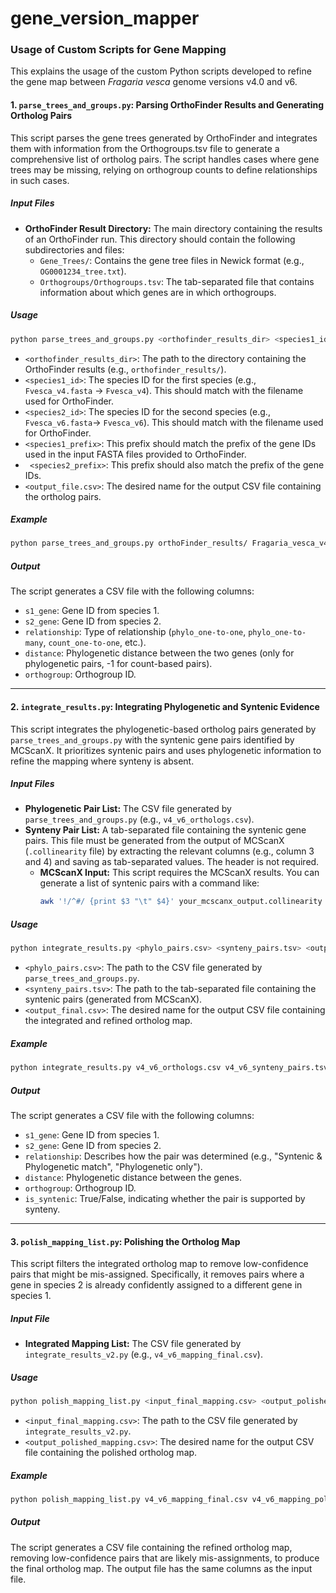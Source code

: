 # gene_version_mapper

### Usage of Custom Scripts for Gene Mapping

This explains the usage of the custom Python scripts developed to refine the gene map between *Fragaria vesca* genome versions v4.0 and v6.

#### 1. `parse_trees_and_groups.py`: Parsing OrthoFinder Results and Generating Ortholog Pairs

This script parses the gene trees generated by OrthoFinder and integrates them with information from the Orthogroups.tsv file to generate a comprehensive list of ortholog pairs.
The script handles cases where gene trees may be missing, relying on orthogroup counts to define relationships in such cases.

##### **Input Files**

*   **OrthoFinder Result Directory:** The main directory containing the results of an OrthoFinder run. This directory should contain the following subdirectories and files:
    *   `Gene_Trees/`: Contains the gene tree files in Newick format (e.g., `OG0001234_tree.txt`).
    *   `Orthogroups/Orthogroups.tsv`: The tab-separated file that contains information about which genes are in which orthogroups.

##### **Usage**

```bash
python parse_trees_and_groups.py <orthofinder_results_dir> <species1_id> <species2_id> <species1_prefix> <species2_prefix> <output_file.csv>
```

*   `<orthofinder_results_dir>`:  The path to the directory containing the OrthoFinder results (e.g., `orthofinder_results/`).
*   `<species1_id>`: The species ID for the first species (e.g., `Fvesca_v4.fasta` -> `Fvesca_v4`). This should match with the filename used for OrthoFinder.
*   `<species2_id>`:  The species ID for the second species (e.g., `Fvesca_v6.fasta`-> `Fvesca_v6`). This should match with the filename used for OrthoFinder.
*   `<species1_prefix>`: This prefix should match the prefix of the gene IDs used in the input FASTA files provided to OrthoFinder.
*   ` <species2_prefix>`: This prefix should also match the prefix of the gene IDs.
*   `<output_file.csv>`: The desired name for the output CSV file containing the ortholog pairs.

##### **Example**

```bash
python parse_trees_and_groups.py orthoFinder_results/ Fragaria_vesca_v4.0.a2 Fragaria_vesca_v6 Fragaria_vesca_v4 Fragaria_vesca_v6 v4_v6_orthologs.csv
```

##### **Output**

The script generates a CSV file with the following columns:

*   `s1_gene`: Gene ID from species 1.
*   `s2_gene`: Gene ID from species 2.
*   `relationship`: Type of relationship (`phylo_one-to-one`, `phylo_one-to-many`, `count_one-to-one`, etc.).
*   `distance`: Phylogenetic distance between the two genes (only for phylogenetic pairs, -1 for count-based pairs).
*   `orthogroup`: Orthogroup ID.

---

#### 2. `integrate_results.py`: Integrating Phylogenetic and Syntenic Evidence

This script integrates the phylogenetic-based ortholog pairs generated by `parse_trees_and_groups.py` with the syntenic gene pairs identified by MCScanX.
It prioritizes syntenic pairs and uses phylogenetic information to refine the mapping where synteny is absent.

##### **Input Files**

*   **Phylogenetic Pair List:** The CSV file generated by `parse_trees_and_groups.py` (e.g., `v4_v6_orthologs.csv`).
*   **Synteny Pair List:** A tab-separated file containing the syntenic gene pairs. This file must be generated from the output of MCScanX (`.collinearity` file) by extracting the relevant columns (e.g., column 3 and 4) and saving as tab-separated values. The header is not required.
    *   **MCScanX Input:** This script requires the MCScanX results. You can generate a list of syntenic pairs with a command like:
        ```bash
        awk '!/^#/ {print $3 "\t" $4}' your_mcscanx_output.collinearity > v4_v6_synteny_pairs.tsv
        ```

##### **Usage**

```bash
python integrate_results.py <phylo_pairs.csv> <synteny_pairs.tsv> <output_final.csv>
```

*   `<phylo_pairs.csv>`: The path to the CSV file generated by `parse_trees_and_groups.py`.
*   `<synteny_pairs.tsv>`:  The path to the tab-separated file containing the syntenic pairs (generated from MCScanX).
*   `<output_final.csv>`:  The desired name for the output CSV file containing the integrated and refined ortholog map.

##### **Example**

```bash
python integrate_results.py v4_v6_orthologs.csv v4_v6_synteny_pairs.tsv v4_v6_mapping_final.csv
```

##### **Output**

The script generates a CSV file with the following columns:

*   `s1_gene`: Gene ID from species 1.
*   `s2_gene`: Gene ID from species 2.
*   `relationship`: Describes how the pair was determined (e.g., "Syntenic & Phylogenetic match", "Phylogenetic only").
*   `distance`: Phylogenetic distance between the genes.
*   `orthogroup`: Orthogroup ID.
*   `is_syntenic`: True/False, indicating whether the pair is supported by synteny.

---

#### 3. `polish_mapping_list.py`: Polishing the Ortholog Map

This script filters the integrated ortholog map to remove low-confidence pairs that might be mis-assigned.
Specifically, it removes pairs where a gene in species 2 is already confidently assigned to a different gene in species 1.

##### **Input File**

*   **Integrated Mapping List:** The CSV file generated by `integrate_results_v2.py` (e.g., `v4_v6_mapping_final.csv`).

##### **Usage**

```bash
python polish_mapping_list.py <input_final_mapping.csv> <output_polished_mapping.csv>
```

*   `<input_final_mapping.csv>`: The path to the CSV file generated by `integrate_results_v2.py`.
*   `<output_polished_mapping.csv>`:  The desired name for the output CSV file containing the polished ortholog map.

##### **Example**

```bash
python polish_mapping_list.py v4_v6_mapping_final.csv v4_v6_mapping_polished.csv
```

##### **Output**

The script generates a CSV file containing the refined ortholog map, removing low-confidence pairs that are likely mis-assignments, to produce the final ortholog map.
The output file has the same columns as the input file.
